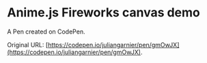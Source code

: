 # Anime.js Fireworks canvas demo

A Pen created on CodePen.

Original URL: [https://codepen.io/juliangarnier/pen/gmOwJX](https://codepen.io/juliangarnier/pen/gmOwJX).

